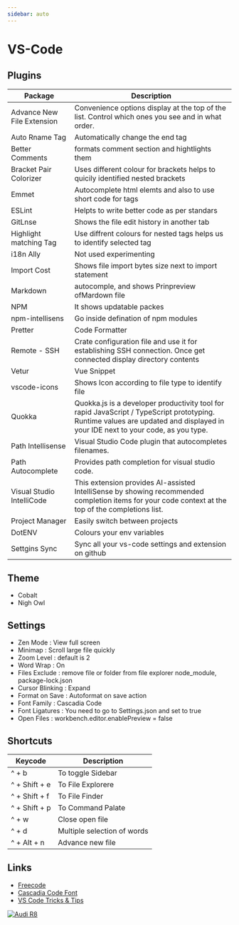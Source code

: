 ```yaml
---
sidebar: auto
---
```


# VS-Code

## Plugins

| Package                    | Description                                                                                                                                                                    |
| -------------------------- | ------------------------------------------------------------------------------------------------------------------------------------------------------------------------------ |
| Advance New File Extension | Convenience options display at the top of the list. Control which ones you see and in what order.                                                                              |
| Auto Rname Tag             | Automatically change the end tag                                                                                                                                               |
| Better Comments            | formats comment section and hightlights them                                                                                                                                   |
| Bracket Pair Colorizer     | Uses different colour for brackets helps to quicily identified nested brackets                                                                                                 |
| Emmet                      | Autocomplete html elemts and also to use short code for tags                                                                                                                   |
| ESLint                     | Helpts to write better code as per standars                                                                                                                                    |
| GitLnse                    | Shows the file edit history in another tab                                                                                                                                     |
| Highlight matching Tag     | Use diffrent colours for nested tags helps us to identify selected tag                                                                                                         |
| i18n Ally                  | Not used experimenting                                                                                                                                                         |
| Import Cost                | Shows file import bytes size next to import statement                                                                                                                          |
| Markdown                   | autocomple, and shows Prinpreview ofMardown file                                                                                                                               |
| NPM                        | It shows updatable packes                                                                                                                                                      |
| npm-intellisens            | Go inside defination of npm modules                                                                                                                                            |
| Pretter                    | Code Formatter                                                                                                                                                                 |
| Remote - SSH               | Crate configuration file and use it for establishing SSH connection. Once get connected display directory contents                                                             |
| Vetur                      | Vue Snippet                                                                                                                                                                    |
| vscode-icons               | Shows Icon according to file type to identify file                                                                                                                             |
| Quokka                     | Quokka.js is a developer productivity tool for rapid JavaScript / TypeScript prototyping. Runtime values are updated and displayed in your IDE next to your code, as you type. |
| Path Intellisense          | Visual Studio Code plugin that autocompletes filenames.                                                                                                                        |
| Path Autocomplete          | Provides path completion for visual studio code.                                                                                                                               |
| Visual Studio IntelliCode  | This extension provides AI-assisted IntelliSense by showing recommended completion items for your code context at the top of the completions list.                             |
| Project Manager            | Easily switch between projects                                                                                                                                                 |
| DotENV                     | Colours your env variables                                                                                                                                                     |
| Settgins Sync              | Sync all your vs-code settings and extension on github                                                                                                                         |

## Theme

- Cobalt
- Nigh Owl

## Settings

- Zen Mode : View full screen
- Minimap : Scroll large file quickly
- Zoom Level : default is 2
- Word Wrap : On
- Files Exclude : remove file or folder from file explorer node_module, package-lock.json
- Cursor Blinking : Expand
- Format on Save : Autoformat on save action
- Font Family : Cascadia Code
- Font Ligatures : You need to go to Settings.json and set to true
- Open Files : workbench.editor.enablePreview = false

## Shortcuts

| Keycode       | Description                 |
| ------------- | --------------------------- |
| ^ + b         | To toggle Sidebar           |
| ^ + Shift + e | To File Explorere           |
| ^ + Shift + f | To File Finder              |
| ^ + Shift + p | To Command Palate           |
| ^ + w         | Close open file             |
| ^ + d         | Multiple selection of words |
| ^ + Alt + n   | Advance new file            |

## Links

- [Freecode](https://www.youtube.com/watch?v=WPqXP_kLzpo&t=1549s)
- [Cascadia Code Font](https://github.com/microsoft/cascadia-code)
- [VS Code Tricks & Tips](https://www.youtube.com/watch?v=4NfFFsQC77M&list=PLkwxH9e_vrAJshxiMo6gIavTr5kYsjPs7)

[![Audi R8](http://img.youtube.com/vi/KOxbO0EI4MA/0.jpg)](https://www.youtube.com/watch?v=KOxbO0EI4MA "Audi R8")
